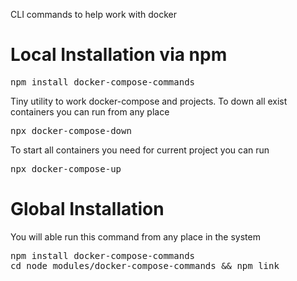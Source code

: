 CLI commands to help work with docker

# Local Installation via npm
<pre>
npm install docker-compose-commands
</pre>

Tiny utility to work docker-compose and projects. 
To down all exist containers you can run from any place 
<pre>npx docker-compose-down</pre>

To start all containers you need for current project you can run 
<pre>npx docker-compose-up</pre>

# Global Installation
You will able run this command from any place in the system
<pre>
npm install docker-compose-commands
cd node_modules/docker-compose-commands && npm link
</pre>
